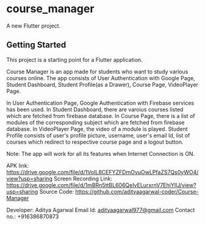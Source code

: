 # course_manager

A new Flutter project.

## Getting Started

This project is a starting point for a Flutter application.

Course Manager is an app made for students who want to study various courses online. The app consists of User Authentication with Google Page, Student Dashboard, Student Profile(as a Drawer), Course Page, VideoPlayer Page.

In User Authentication Page, Google Authentication with Firebase services has been used.
In Student Dashboard, there are varoius courses listed which are fetched from firebase database.
In Course Page, there is a list of modules of the corresponding subject which are fetched from firebase database.
In VideoPlayer Page, the video of a module is played.
Student Profile consists of user's profile picture, username, user's email Id, list of courses which redirect to respective course page and a logout button.

Note: The app will work for all its features when Internet Connection is ON.

APK link: https://drive.google.com/file/d/1VoIL8CEFYZFDmOvuOwLPfaZS7Qs0yWO4/view?usp=sharing
Screen Recording Link: https://drive.google.com/file/d/1mBRn5ttBL606QeIvELurxrnV7EhiYIlJ/view?usp=sharing
Source Code: https://github.com/adityaagarwal-coder/Course-Manager

Developer: Aditya Agarwal
Email Id: adityaagarwal977@gmail.com
Contact no.: +916386870873
